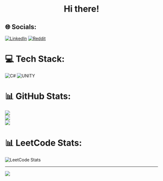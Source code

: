 <h1 align="center">Hi there!</h1>

## 🌐 Socials:
[![LinkedIn](https://img.shields.io/badge/LinkedIn-%230077B5.svg?logo=linkedin&logoColor=white)](https://linkedin.com/in/volodymyr-voloshin-a14b39264) [![Reddit](https://img.shields.io/badge/Reddit-%23FF4500.svg?logo=Reddit&logoColor=white)](https://reddit.com/user/SnrFlaks) 

# 💻 Tech Stack:
![C#](https://img.shields.io/badge/c%23-%23239120.svg?style=for-the-badge&logo=c-sharp&logoColor=white) ![UNITY](https://img.shields.io/badge/Unity-%2320232a.svg?style=for-the-badge&logo=unity&logoColor=white)
# 📊 GitHub Stats:
![](https://github-readme-stats.vercel.app/api?username=snrflaks&theme=city_light&hide_border=false&include_all_commits=true&count_private=true)<br/>
![](https://github-readme-streak-stats.herokuapp.com/?user=snrflaks&theme=city_light&hide_border=false)<br/>
![](https://github-readme-stats.vercel.app/api/top-langs/?username=snrflaks&theme=city_light&hide_border=false&include_all_commits=true&count_private=true&layout=compact)
# 📊 LeetCode Stats:
![LeetCode Stats](https://leetcard.jacoblin.cool/snrflaks?theme=light&font=Roboto&ext=heatmap)

---
[![](https://visitcount.itsvg.in/api?id=snrflaks&icon=0&color=3)](https://visitcount.itsvg.in)

<!-- Proudly created with GPRM ( https://gprm.itsvg.in ) -->
